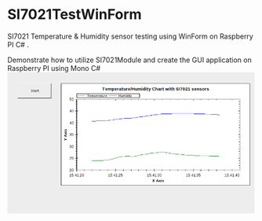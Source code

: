 # SI7021TestWinForm
SI7021 Temperature &amp; Humidity sensor testing using WinForm on Raspberry PI C# .

Demonstrate how to utilize SI7021Module and create the GUI application on Raspberry PI using Mono C#
![alt text](https://github.com/kj831ca/SI7021TestWinForm/blob/master/si7021_winform.png)
